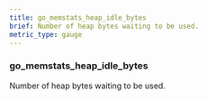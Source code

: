 ```yaml
---
title: go_memstats_heap_idle_bytes
brief: Number of heap bytes waiting to be used.
metric_type: gauge
---
```

### go_memstats_heap_idle_bytes

Number of heap bytes waiting to be used.
